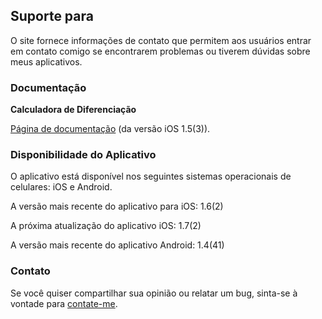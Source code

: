 ## Suporte para

O site fornece informações de contato que permitem aos usuários entrar em contato comigo se encontrarem problemas ou tiverem dúvidas sobre meus aplicativos.

### Documentação

**Calculadora de Diferenciação**

[Página de documentação](https://www.taketechease.com/differentiation/differentiation-calculator-pt.html) (da versão iOS 1.5(3)).
  
### Disponibilidade do Aplicativo

O aplicativo está disponível nos seguintes sistemas operacionais de celulares: iOS e Android.

A versão mais recente do aplicativo para iOS: 1.6(2)
  
A próxima atualização do aplicativo iOS: 1.7(2)
  
A versão mais recente do aplicativo Android: 1.4(41)
  
### Contato

Se você quiser compartilhar sua opinião ou relatar um bug, sinta-se à vontade para [contate-me](mailto:i.d.kosinska@gmail.com).
